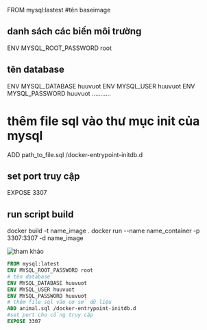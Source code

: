 FROM mysql:lastest #tên baseimage

## danh sách các biến môi trường
ENV MYSQL_ROOT_PASSWORD root
## tên database
ENV MYSQL_DATABASE huuvuot 
ENV MYSQL_USER huuvuot
ENV MYSQL_PASSWORD huuvuot
...........

# thêm file sql vào thư mục init của mysql
ADD path_to_file.sql /docker-entrypoint-initdb.d

## set port truy cập
EXPOSE 3307

## run script build
docker build -t name_image .
docker run --name name_container -p 3307:3307 -d name_image

![tham khảo](https://viblo.asia/p/tim-hieu-ve-dockerfile-va-tao-docker-image-V3m5WWag5O7)

```Dockerfile
FROM mysql:latest
ENV MYSQL_ROOT_PASSWORD root
# tên database
ENV MYSQL_DATABASE huuvuot 
ENV MYSQL_USER huuvuot
ENV MYSQL_PASSWORD huuvuot
# thêm file sql vào cơ sở dữ liệu
ADD animal.sql /docker-entrypoint-initdb.d
#set port cho cổng truy cập
EXPOSE 3307
```
